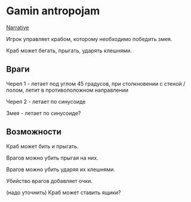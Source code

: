 # Gamin antropojam

[Narrative](http://www.ruthenia.ru/folklore/berezkin/i81a1.html)

Игрок управляет крабом, которому необходимо победить змея.

Краб может бегать, прыгать, ударять клешнями. 

## Враги

Череп 1 - летает под углом 45 градусов, при столкновении с стеной / полом, летит в противоположном направлении

Череп 2 - летает по синусоиде

Змея - летает по синусоиде?

## Возможности

Краб может бить и прыгать. 

Врагов можно убить прыгая на них.

Врагов можно убить ударяя их клешнями.

Убийство врагов добавляет очки.

(надо уточнить) Краб может ставить ящики?
